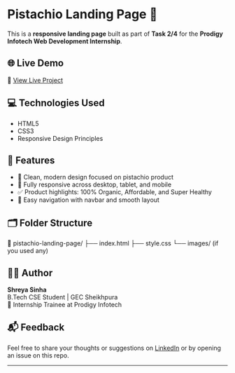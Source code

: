 # Pistachio Landing Page 🌿

This is a **responsive landing page** built as part of **Task 2/4** for the **Prodigy Infotech Web Development Internship**.

## 🌐 Live Demo
🔗 [View Live Project]( https://itsshreya11.github.io/pistachio-landing-page/)

## 💻 Technologies Used
- HTML5
- CSS3
- Responsive Design Principles

## 📌 Features
- 🌱 Clean, modern design focused on pistachio product
- 📱 Fully responsive across desktop, tablet, and mobile
- ✅ Product highlights: 100% Organic, Affordable, and Super Healthy
- 🧭 Easy navigation with navbar and smooth layout

## 🗂️ Folder Structure
📁 pistachio-landing-page/
├── index.html
├── style.css
└── images/ (if you used any)

## 🧑‍💻 Author
**Shreya Sinha**  
B.Tech CSE Student | GEC Sheikhpura  
🌟 Internship Trainee at Prodigy Infotech

## 📬 Feedback
Feel free to share your thoughts or suggestions on [LinkedIn](www.linkedin.com/in/shreya-sinha-7ba9ba25a) or by opening an issue on this repo.

---

